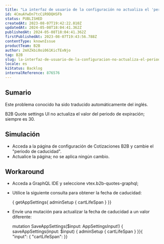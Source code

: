 ```yaml
---
title: "La interfaz de usuario de la configuración no actualiza el 'periodo de caducidad' de las cotizaciones"
id: 4CmuAYwDn7tcCiR9DQHSFb
status: PUBLISHED
createdAt: 2023-08-07T19:42:22.810Z
updatedAt: 2024-05-08T18:04:41.362Z
publishedAt: 2024-05-08T18:04:41.362Z
firstPublishedAt: 2023-08-07T19:43:56.788Z
contentType: knownIssue
productTeam: B2B
author: 2mXZkbi0oi061KicTExNjo
tag: B2B
slug: la-interfaz-de-usuario-de-la-configuracion-no-actualiza-el-periodo-de-caducidad-de-las-cotizaciones
locale: es
kiStatus: Backlog
internalReference: 876576
---
```


## Sumario

<div class="alert alert-info">
  <p>Este problema conocido ha sido traducido automáticamente del inglés.</p>
</div>


B2B Quote settings UI no actualiza el valor del periodo de expiración; siempre es 30.


##

## Simulación



- Acceda a la página de configuración de Cotizaciones B2B y cambie el "periodo de caducidad".
- Actualice la página; no se aplica ningún cambio.



## Workaround



- Acceda a GraphQL IDE y seleccione vtex.b2b-quotes-graphql;
- Utilice la siguiente consulta para obtener la fecha de caducidad:

    { getAppSettings{ adminSetup { cartLifeSpan } }}

- Envíe una mutación para actualizar la fecha de caducidad a un valor diferente:

    mutation SaveAppSettings($input: AppSettingsInput!) { saveAppSettings(input: $input) { adminSetup { cartLifeSpan } }}{ "input": { "cartLifeSpan": }}






